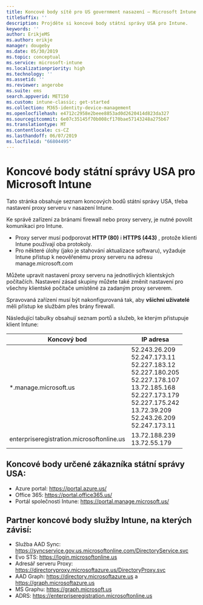 ```yaml
---
title: Koncové body sítě pro US government nasazení – Microsoft Intune
titleSuffix: ''
description: Projděte si koncové body státní správy USA pro Intune.
keywords: ''
author: ErikjeMS
ms.author: erikje
manager: dougeby
ms.date: 05/30/2019
ms.topic: conceptual
ms.service: microsoft-intune
ms.localizationpriority: high
ms.technology: ''
ms.assetid: ''
ms.reviewer: angerobe
ms.suite: ems
search.appverid: MET150
ms.custom: intune-classic; get-started
ms.collection: M365-identity-device-management
ms.openlocfilehash: e4712c2958e2beee8853ad0d2620414d823da327
ms.sourcegitcommit: 6e07c35145f70b008cf170bae57143248a275b67
ms.translationtype: MT
ms.contentlocale: cs-CZ
ms.lasthandoff: 06/07/2019
ms.locfileid: "66804495"
---
```

# <a name="us-government-endpoints-for-microsoft-intune"></a>Koncové body státní správy USA pro Microsoft Intune

Tato stránka obsahuje seznam koncových bodů státní správy USA, třeba nastavení proxy serveru v nasazení Intune.

Ke správě zařízení za bránami firewall nebo proxy servery, je nutné povolit komunikaci pro Intune.

- Proxy server musí podporovat **HTTP (80)** i **HTTPS (443)** , protože klienti Intune používají oba protokoly.
- Pro některé úlohy (jako je stahování aktualizace softwaru), vyžaduje Intune přístup k neověřenému proxy serveru na adresu manage.microsoft.com

Můžete upravit nastavení proxy serveru na jednotlivých klientských počítačích. Nastavení zásad skupiny můžete také změnit nastavení pro všechny klientské počítače umístěné za zadaným proxy serverem.

Spravovaná zařízení musí být nakonfigurovaná tak, aby **všichni uživatelé** měli přístup ke službám přes brány firewall.

Následující tabulky obsahují seznam portů a služeb, ke kterým přistupuje klient Intune:

|**Koncový bod**|**IP adresa**|
|---------------------|-----------|
|*.manage.microsoft.us | 52.243.26.209 <br> 52.247.173.11 <br> 52.227.183.12 <br>52.227.180.205 <br> 52.227.178.107 <br> 13.72.185.168 <br> 52.227.173.179 <br> 52.227.175.242 <br> 13.72.39.209 <br> 52.243.26.209 <br> 52.247.173.11 |
| enterpriseregistration.microsoftonline.us | 13.72.188.239 <br> 13.72.55.179 |

## <a name="us-government-customer-designated-endpoints"></a>Koncové body určené zákazníka státní správy USA:
- Azure portal: https://portal.azure.us/ 
- Office 365: https://portal.office365.us/ 
- Portál společnosti Intune: https://portal.manage.microsoft.us/ 

## <a name="partner-service-endpoints-that-intune-depends-on"></a>Partner koncové body služby Intune, na kterých závisí:
- Služba AAD Sync: https://syncservice.gov.us.microsoftonline.com/DirectoryService.svc
- Evo STS: https://login.microsoftonline.us
- Adresář serveru Proxy: https://directoryproxy.microsoftazure.us/DirectoryProxy.svc
- AAD Graph: https://directory.microsoftazure.us a https://graph.microsoftazure.us
- MS Graphu: https://graph.microsoft.us
- ADRS: https://enterpriseregistration.microsoftonline.us
